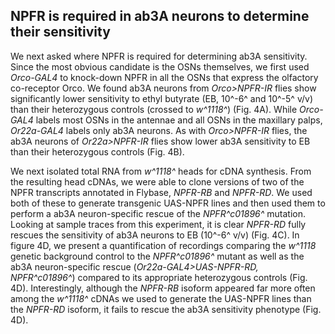 ## NPFR is required in ab3A neurons to determine their sensitivity

We next asked where NPFR is required for determining ab3A sensitivity.
Since the most obvious candidate is the OSNs themselves, we first used _Orco-GAL4_ to knock-down NPFR in all the OSNs that express the olfactory co-receptor Orco.
We found ab3A neurons from _Orco>NPFR-IR_ flies show significantly lower sensitivity to ethyl butyrate (EB, 10^-6^ and 10^-5^ v/v) than their heterozygous controls (crossed to _w^1118^_) (Fig. 4A).
While _Orco-GAL4_ labels most OSNs in the antennae and all OSNs in the maxillary palps, _Or22a-GAL4_ labels only ab3A neurons.
As with _Orco>NPFR-IR_ flies, the ab3A neurons of _Or22a>NPFR-IR_ flies show lower ab3A sensitivity to EB than their heterozygous controls (Fig. 4B).

We next isolated total RNA from _w^1118^_ heads for cDNA synthesis.
From the resulting head cDNAs, we were able to clone versions of two of the NPFR transcripts annotated in Flybase, _NPFR-RB_ and _NPFR-RD_.
We used both of these to generate transgenic UAS-NPFR lines and then used them to perform a ab3A neuron-specific rescue of the _NPFR^c01896^_ mutation.
Looking at sample traces from this experiment, it is clear _NPFR-RD_ fully rescues the sensitivity of ab3A neurons to EB (10^-6^ v/v) (Fig. 4C).
In figure 4D, we present a quantification of recordings comparing the _w^1118_ genetic background control to the _NPFR^c01896^_ mutant as well as the ab3A neuron-specific rescue (_Or22a-GAL4>UAS-NPFR-RD, NPFR^c01896^_) compared to its appropriate heterozygous controls (Fig. 4D).
Interestingly, although the _NPFR-RB_ isoform appeared far more often among the _w^1118^_ cDNAs we used to generate the UAS-NPFR lines than the _NPFR-RD_ isoform, it fails to rescue the ab3A sensitivity phenotype (Fig. 4D).

